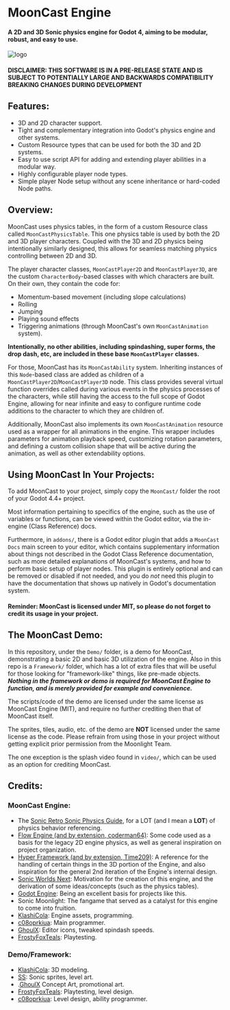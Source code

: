 # MoonCast Engine

#### A 2D and 3D Sonic physics engine for Godot 4, aiming to be modular, robust, and easy to use. 

![logo](https://github.com/Moonlight-Team/MoonCast/blob/main/mooncastlogo.svg)

#### DISCLAIMER: THIS SOFTWARE IS IN A PRE-RELEASE STATE AND IS SUBJECT TO POTENTIALLY LARGE AND BACKWARDS COMPATIBILITY BREAKING CHANGES DURING DEVELOPMENT

## Features:
* 3D and 2D character support.
* Tight and complementary integration into Godot's physics engine and other systems.
* Custom Resource types that can be used for both the 3D and 2D systems.
* Easy to use script API for adding and extending player abilities in a modular way.
* Highly configurable player node types.
* Simple player Node setup without any scene inheritance or hard-coded Node paths.

## Overview:

MoonCast uses physics tables, in the form of a custom Resource class called `MoonCastPhysicsTable`. This one physics table is used by both the 2D and 3D player characters. Coupled with the 3D and 2D physics being intentionally similarly designed, this allows for seamless matching physics controlling between 2D and 3D. 

The player character classes, `MoonCastPlayer2D` and `MoonCastPlayer3D`, are the custom `CharacterBody`-based classes with which characters are built. On their own, they contain the code for:
* Momentum-based movement (including slope calculations)
* Rolling
* Jumping
* Playing sound effects
* Triggering animations (through MoonCast's own `MoonCastAnimation` system). 

**Intentionally, no other abilities, including spindashing, super forms, the drop dash, etc, are included in these base `MoonCastPlayer` classes.**

For those, MoonCast has its `MoonCastAbility` system. Inheriting instances of this `Node`-based class are added as children of a `MoonCastPlayer2D`/`MoonCastPlayer3D` node. This class provides several virtual function overrides called during various events in the physics processes of the characters, while still having the access to the full scope of Godot Engine, allowing for near infinite and easy to configure runtime code additions to the character to which they are children of. 

Additionally, MoonCast also implements its own `MoonCastAnimation` resource used as a wrapper for all animations in the engine. This wrapper includes parameters for animation playback speed, customizing rotation parameters, and defining a custom collision shape that will be active during the animation, as well as other extendability options.

## Using MoonCast In Your Projects:

To add MoonCast to your project, simply copy the `MoonCast/` folder the root of your Godot 4.4+ project. 

Most information pertaining to specifics of the engine, such as the use of variables or functions, can be viewed within the Godot editor, via the in-engine (Class Reference) docs.

Furthermore, in `addons/`, there is a Godot editor plugin that adds a `MoonCast Docs` main screen to your editor, which contains supplementary information about things not described in the Godot Class Reference documentation, such as more detailed explanations of MoonCast's systems, and how to perform basic setup of player nodes. This plugin is entirely optional and can be removed or disabled if not needed, and you do *not* need this plugin to have the documentation that shows up natively in Godot's documentation system.

#### Reminder: MoonCast is licensed under MIT, so please do not forget to credit its usage in your project. 

## The MoonCast Demo:

In this repository, under the `Demo/` folder, is a demo for MoonCast, demonstrating a basic 2D and basic 3D utilization of the engine. Also in this repo is a `Framework/` folder, which has a lot of extra files that will be useful for those looking for "framework-like" things, like pre-made objects. __*Nothing in the framework or demo is required for MoonCast Engine to function, and is merely provided for example and convenience.*__

The scripts/code of the demo are licensed under the same license as MoonCast Engine (MIT), and require no further crediting then that of MoonCast itself. 

The sprites, tiles, audio, etc. of the demo are **NOT** licensed under the same license as the code. Please refrain from using those in your project without getting explicit prior permission from the Moonlight Team.

The one exception is the splash video found in `video/`, which can be used as an option for crediting MoonCast.

## Credits:
### MoonCast Engine:
* The [Sonic Retro Sonic Physics Guide](https://info.sonicretro.org/Sonic_Physics_Guide), for a LOT (and I mean a **LOT**) of physics behavior referencing. 
* [Flow Engine (and by extension, coderman64)](https://github.com/coderman64/flow-engine/tree/godot-4): Some code used as a basis for the legacy 2D engine physics, as well as general inspiration on project organization.
* [Hyper Framework (and by extension, Time209)](https://github.com/Time-rgb-dev): A reference for the handling of certain things in the 3D portion of the Engine, and also inspiration for the general 2nd iteration of the Engine's internal design.
* [Sonic Worlds Next](https://github.com/Techokami/SonicWorldsNext): Motivation for the creation of this engine, and the derivation of some ideas/concepts (such as the physics tables).
* [Godot Engine](https://github.com/godotengine/godot): Being an excellent basis for projects like this.
* Sonic Moonlight: The fangame that served as a catalyst for this engine to come into fruition.
* [KlashiCola](https://github.com/Klashicola): Engine assets, programming.
* [c08oprkiua](https://github.com/c08oprkiua): Main programmer.
* [GhoulX](https://github.com/Ghoul-webp): Editor icons, tweaked spindash speeds.
* [FrostyFoxTeals](https://github.com/Real-FrostyFoxTeals): Playtesting.
### Demo/Framework:
* [KlashiCola](https://github.com/Klashicola): 3D modeling.
* [SS](https://github.com/SS-SoStupid): Sonic sprites, level art.
* .[GhoulX](https://github.com/Ghoul-webp) Concept Art, promotional art.
* [FrostyFoxTeals](https://github.com/Real-FrostyFoxTeals): Playtesting, level design.
* [c08oprkiua](https://github.com/c08oprkiua): Level design, ability programmer.
